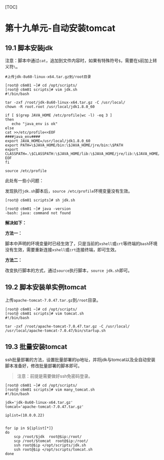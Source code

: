 [TOC]







# 第十九单元-自动安装tomcat



## 19.1 脚本安装jdk

注意：脚本中通过`cat`，追加到文件内容时，如果有特殊符号`$`，需要在`$`前加上转义符`\`。

```shell
#上传jdk-8u60-linux-x64.tar.gz到/root目录

[root@ c6m01 ~]# cd /opt/scripts/
[root@ c6m01 scripts]# vim jdk.sh
#!/bin/bash

tar -zxf /root/jdk-8u60-linux-x64.tar.gz -C /usr/local/
chown -R root.root /usr/local/jdk1.8.0_60

if [ $(grep JAVA_HOME /etc/profile|wc -l) -eq 3 ]
then
   echo "java_env is ok"
else
cat >>/etc/profile<<EOF
####java_env####
export JAVA_HOME=/usr/local/jdk1.8.0_60
export PATH=\$JAVA_HOME/bin:\$JAVA_HOME/jre/bin:\$PATH
export CLASSPATH=.\$CLASSPATH:\$JAVA_HOME/lib:\$JAVA_HOME/jre/lib:\$JAVA_HOME/lib/tools.jar
EOF
fi

source /etc/profile

```

此处有一些小问题：

发现执行`jdk.sh`脚本后，`source /etc/profile`环境变量没有生效。

```shell
[root@ c6m01 scripts]# sh jdk.sh

[root@ c6m01 ~]# java -version
-bash: java: command not found
```

**解决如下：**

**方法一：**

脚本中声明的环境变量时已经生效了，只是当前的`xshell`或`crt`等终端的`bash`环境没有生效，需要重新连接`xshell`或`crt`连接终端，即可生效。

**方法二：**

改变执行脚本的方式，通过`source`执行脚本，`source jdk.sh`即可。





## 19.2 脚本安装单实例tomcat

上传`apache-tomcat-7.0.47.tar.gz`到`/root`目录。

```shell
[root@ c6m01 ~]# cd /opt/scripts/
[root@ c6m01 scripts]# vim tomcat.sh
#!/bin/bash

tar -zxf /root/apache-tomcat-7.0.47.tar.gz -C /usr/local/
/usr/local/apache-tomcat-7.0.47/bin/startup.sh

```





## 19.3 批量安装tomcat

ssh批量部署的方法，设置批量部署的ip地址，并将jdk与tomcat以及全自动安装脚本准备好，修改批量部署的脚本即可。

> 注意：前提是需要做好ssh免密码登录。

```shell
[root@ c6m01 ~]# cd /opt/scripts/
[root@ c6m01 scripts]# vim many_tomcat.sh
#!/bin/bash

jdk='jdk-8u60-linux-x64.tar.gz'
tomcat='apache-tomcat-7.0.47.tar.gz'

iplist=(10.0.0.22)


for ip in ${iplist[*]}
do
    scp /root/$jdk  root@$ip:/root/
    scp /root/$tomcat  root@$ip:/root/
    ssh root@$ip </opt/scripts/jdk.sh
    ssh root@$ip </opt/scripts/tomcat.sh
done

```























